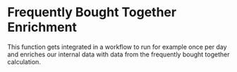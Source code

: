 # Frequently Bought Together Enrichment
This function gets integrated in a workflow to run for example once per day and enriches our internal data with data from the frequently bought together calculation.